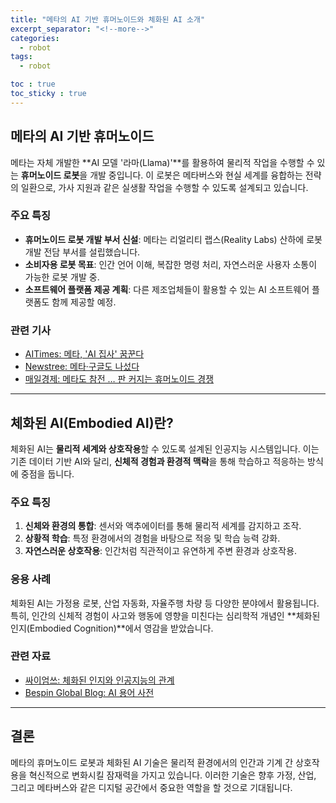 ```yaml
---
title: "메타의 AI 기반 휴머노이드와 체화된 AI 소개"
excerpt_separator: "<!--more-->"
categories:
  - robot
tags:
  - robot

toc : true
toc_sticky : true
---
```


## 메타의 AI 기반 휴머노이드

메타는 자체 개발한 **AI 모델 '라마(Llama)'**를 활용하여 물리적 작업을 수행할 수 있는 **휴머노이드 로봇**을 개발 중입니다. 이 로봇은 메타버스와 현실 세계를 융합하는 전략의 일환으로, 가사 지원과 같은 실생활 작업을 수행할 수 있도록 설계되고 있습니다.

### 주요 특징
- **휴머노이드 로봇 개발 부서 신설**: 메타는 리얼리티 랩스(Reality Labs) 산하에 로봇 개발 전담 부서를 설립했습니다.
- **소비자용 로봇 목표**: 인간 언어 이해, 복잡한 명령 처리, 자연스러운 사용자 소통이 가능한 로봇 개발 중.
- **소프트웨어 플랫폼 제공 계획**: 다른 제조업체들이 활용할 수 있는 AI 소프트웨어 플랫폼도 함께 제공할 예정.

### 관련 기사
- [AITimes: 메타, 'AI 집사' 꿈꾼다](https://www.aitimes.kr/news/articleView.html?idxno=33911)
- [Newstree: 메타·구글도 나섰다](https://www.newstree.kr/newsView/ntr202502170005)
- [매일경제: 메타도 참전 … 판 커지는 휴머노이드 경쟁](https://www.mk.co.kr/news/it/11242010)

---

## 체화된 AI(Embodied AI)란?

체화된 AI는 **물리적 세계와 상호작용**할 수 있도록 설계된 인공지능 시스템입니다. 이는 기존 데이터 기반 AI와 달리, **신체적 경험과 환경적 맥락**을 통해 학습하고 적응하는 방식에 중점을 둡니다.

### 주요 특징
1. **신체와 환경의 통합**: 센서와 액추에이터를 통해 물리적 세계를 감지하고 조작.
2. **상황적 학습**: 특정 환경에서의 경험을 바탕으로 적응 및 학습 능력 강화.
3. **자연스러운 상호작용**: 인간처럼 직관적이고 유연하게 주변 환경과 상호작용.

### 응용 사례
체화된 AI는 가정용 로봇, 산업 자동화, 자율주행 차량 등 다양한 분야에서 활용됩니다. 특히, 인간의 신체적 경험이 사고와 행동에 영향을 미친다는 심리학적 개념인 **체화된 인지(Embodied Cognition)**에서 영감을 받았습니다.

### 관련 자료
- [싸이엄쓰: 체화된 인지와 인공지능의 관계](https://ssu42th.tistory.com/entry/%EC%B2%B4%ED%99%94%EB%90%9C-%EC%9D%B8%EC%A7%80%EC%99%80-%EC%9D%B8%EA%B3%B5%EC%A7%80%EB%8A%A5%EC%9D%98-%EA%B4%80%EA%B3%84The-relationship-between-embodied-cognition-and-AI)
- [Bespin Global Blog: AI 용어 사전](https://blog.bespinglobal.com/post/bespick_ai_glossary/)

---

## 결론

메타의 휴머노이드 로봇과 체화된 AI 기술은 물리적 환경에서의 인간과 기계 간 상호작용을 혁신적으로 변화시킬 잠재력을 가지고 있습니다. 이러한 기술은 향후 가정, 산업, 그리고 메타버스와 같은 디지털 공간에서 중요한 역할을 할 것으로 기대됩니다.

